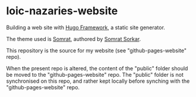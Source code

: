 # loic-nazaries-website

Building a web site with [Hugo Framework](https://gohugo.io/ "Hugo Framework"), a static site generator.

The theme used is [Somrat](https://themes.gohugo.io/somrat/ "Somrat Theme"), authored by [Somrat Sorkar](https://github.com/somratpro/somrat/blob/master/LICENSE "Somrat Sorkar").

This repository is the source for my website (see "github-pages-website" repo).

When the present repo is altered, the content of the "public" folder should be moved to the "github-pages-website" repo.
The "public" folder is not synchronised on this repo, and rather kept locally before synching with the "github-pages-website" repo.
